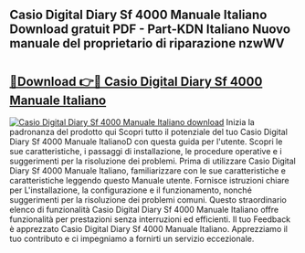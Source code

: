 ## Casio Digital Diary Sf 4000 Manuale Italiano Download gratuit PDF - Part-KDN Italiano Nuovo manuale del proprietario di riparazione nzwWV

# <h2><a href="http://df9fi4.blite.top/?on=Casio+Digital+Diary+Sf+4000+Manuale+Italiano">🔗Download 👉🔴 Casio Digital Diary Sf 4000 Manuale Italiano</a></h2>

[![Casio Digital Diary Sf 4000 Manuale Italiano download](https://i.imgur.com/lujVjoI.png)](http://df9fi4.blite.top/?on=Casio+Digital+Diary+Sf+4000+Manuale+Italiano)
Inizia la padronanza del prodotto qui Scopri tutto il potenziale del tuo Casio Digital Diary Sf 4000 Manuale ItalianoD con questa guida per l'utente. Scopri le sue caratteristiche, i passaggi di installazione, le procedure operative e i suggerimenti per la risoluzione dei problemi. Prima di utilizzare Casio Digital Diary Sf 4000 Manuale Italiano, familiarizzare con le sue caratteristiche e caratteristiche leggendo questo Manuale utente. Fornisce istruzioni chiare per L'installazione, la configurazione e il funzionamento, nonché suggerimenti per la risoluzione dei problemi comuni. Questo straordinario elenco di funzionalità Casio Digital Diary Sf 4000 Manuale Italiano offre funzionalità per prestazioni senza interruzioni ed efficienti. Il tuo Feedback è apprezzato Casio Digital Diary Sf 4000 Manuale Italiano. Apprezziamo il tuo contributo e ci impegniamo a fornirti un servizio eccezionale.
